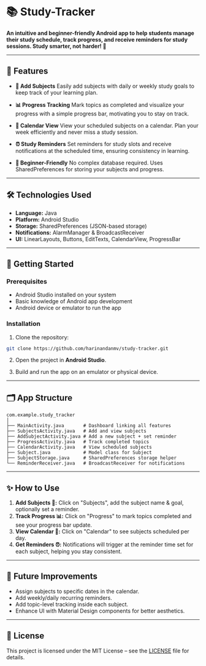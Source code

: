 # 📚 Study-Tracker

**An intuitive and beginner-friendly Android app to help students manage their study schedule, track progress, and receive reminders for study sessions. Study smarter, not harder! 🚀**

---

## 🌟 Features

* **📖 Add Subjects**
  Easily add subjects with daily or weekly study goals to keep track of your learning plan.

* **📊 Progress Tracking**
  Mark topics as completed and visualize your progress with a simple progress bar, motivating you to stay on track.

* **📅 Calendar View**
  View your scheduled subjects on a calendar. Plan your week efficiently and never miss a study session.

* **⏰ Study Reminders**
  Set reminders for study slots and receive notifications at the scheduled time, ensuring consistency in learning.

* **🧩 Beginner-Friendly**
  No complex database required. Uses SharedPreferences for storing your subjects and progress.

---

## 🛠️ Technologies Used

* **Language:** Java
* **Platform:** Android Studio
* **Storage:** SharedPreferences (JSON-based storage)
* **Notifications:** AlarmManager & BroadcastReceiver
* **UI:** LinearLayouts, Buttons, EditTexts, CalendarView, ProgressBar

---

## 🚀 Getting Started

### Prerequisites

* Android Studio installed on your system
* Basic knowledge of Android app development
* Android device or emulator to run the app

### Installation

1. Clone the repository:

```bash
git clone https://github.com/harinandanmv/study-tracker.git
```

2. Open the project in **Android Studio**.

3. Build and run the app on an emulator or physical device.

---

## 🗂️ App Structure

```
com.example.study_tracker
│
├── MainActivity.java       # Dashboard linking all features
├── SubjectsActivity.java   # Add and view subjects
├── AddSubjectActivity.java # Add a new subject + set reminder
├── ProgressActivity.java   # Track completed topics
├── CalendarActivity.java   # View scheduled subjects
├── Subject.java            # Model class for Subject
├── SubjectStorage.java     # SharedPreferences storage helper
└── ReminderReceiver.java   # BroadcastReceiver for notifications
```

---

## ✨ How to Use

1. **Add Subjects 📖:** Click on "Subjects", add the subject name & goal, optionally set a reminder.
2. **Track Progress 📊:** Click on "Progress" to mark topics completed and see your progress bar update.
3. **View Calendar 📅:** Click on "Calendar" to see subjects scheduled per day.
4. **Get Reminders ⏰:** Notifications will trigger at the reminder time set for each subject, helping you stay consistent.

---

## 🌈 Future Improvements

* Assign subjects to specific dates in the calendar.
* Add weekly/daily recurring reminders.
* Add topic-level tracking inside each subject.
* Enhance UI with Material Design components for better aesthetics.

---

## 📄 License

This project is licensed under the MIT License – see the [LICENSE](LICENSE) file for details.
